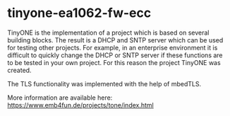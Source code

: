 # tinyone-ea1062-fw-ecc
TinyONE is the implementation of a project which is based on several building blocks. The result is a DHCP and SNTP server which can be used for testing other projects. For example, in an enterprise environment it is difficult to quickly change the DHCP or SNTP server if these functions are to be tested in your own project. For this reason the project TinyONE was created. 

The TLS functionality was implemented with the help of mbedTLS.

More information are available here: https://www.emb4fun.de/projects/tone/index.html
